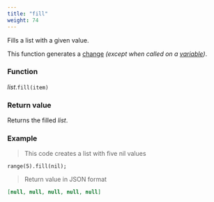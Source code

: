 ```yaml
---
title: "fill"
weight: 74
---
```


Fills a list with a given value.

This function generates a [change](../../../overview/changes) *(except when called on a [variable](../../../overview/variable))*.

### Function

*list*.`fill(item)`

### Return value

Returns the filled _list_.

### Example

> This code creates a list with five nil values

```thingsdb,json_response
range(5).fill(nil);
```

> Return value in JSON format

```json
[null, null, null, null, null]
```
